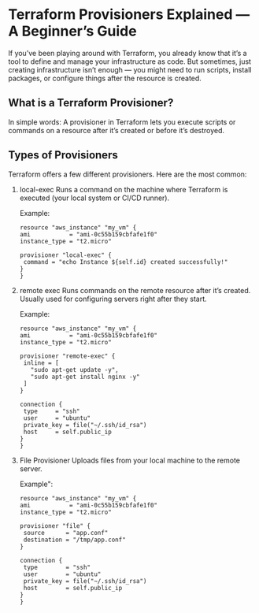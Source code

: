 # Terraform Provisioners Explained — A Beginner’s Guide
If you’ve been playing around with Terraform, you already know that it’s a tool to define and manage your infrastructure as code.
But sometimes, just creating infrastructure isn’t enough — you might need to run scripts, install packages, or configure things after the resource is created.

##  What is a Terraform Provisioner?

In simple words:
A provisioner in Terraform lets you execute scripts or commands on a resource after it’s created or before it’s destroyed.

## Types of Provisioners
Terraform offers a few different provisioners. Here are the most common:

1) local-exec
   Runs a command on the machine where Terraform is executed (your local system or CI/CD runner).

   Example:

   ```
   resource "aws_instance" "my_vm" {
   ami           = "ami-0c55b159cbfafe1f0"
   instance_type = "t2.micro"

   provisioner "local-exec" {
    command = "echo Instance ${self.id} created successfully!"
   }
   }
   ```
2) remote exec
   Runs commands on the remote resource after it’s created. Usually used for configuring servers right after they start.

   Example:
   
   ```
   resource "aws_instance" "my_vm" {
   ami           = "ami-0c55b159cbfafe1f0"
   instance_type = "t2.micro"

   provisioner "remote-exec" {
    inline = [
      "sudo apt-get update -y",
      "sudo apt-get install nginx -y"
    ]
   }

   connection {
    type     = "ssh"
    user     = "ubuntu"
    private_key = file("~/.ssh/id_rsa")
    host     = self.public_ip
   }
   }
   ```

3) File Provisioner
   Uploads files from your local machine to the remote server.

   Example":

   ```
   resource "aws_instance" "my_vm" {
   ami           = "ami-0c55b159cbfafe1f0"
   instance_type = "t2.micro"

   provisioner "file" {
    source      = "app.conf"
    destination = "/tmp/app.conf"
   }

   connection {
    type        = "ssh"
    user        = "ubuntu"
    private_key = file("~/.ssh/id_rsa")
    host        = self.public_ip
   }
   }

   ```
